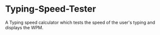 # Typing-Speed-Tester
A Typing speed calculator which tests the speed of the user's typing and displays the WPM.
